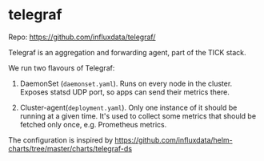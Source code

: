 # telegraf

Repo: https://github.com/influxdata/telegraf/

Telegraf is an aggregation and forwarding agent, part of the TICK stack.

We run two flavours of Telegraf:

1. DaemonSet (`daemonset.yaml`). Runs on every node in the cluster. Exposes statsd UDP port, so apps can send their metrics there.

2. Cluster-agent(`deployment.yaml`). Only one instance of it should be running at a given time. It's used to collect some metrics that should be fetched only once, e.g. Prometheus metrics.


The configuration is inspired by https://github.com/influxdata/helm-charts/tree/master/charts/telegraf-ds
